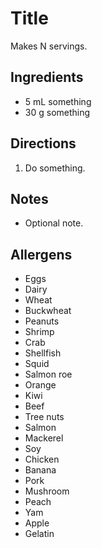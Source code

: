 Title
=====

Makes N servings.

Ingredients
-----------
* 5 mL something
* 30 g something

Directions
----------
1. Do something.

Notes
-----
* Optional note.

Allergens
---------
* Eggs
* Dairy
* Wheat
* Buckwheat
* Peanuts
* Shrimp
* Crab
* Shellfish
* Squid
* Salmon roe
* Orange
* Kiwi
* Beef
* Tree nuts
* Salmon
* Mackerel
* Soy
* Chicken
* Banana
* Pork
* Mushroom
* Peach
* Yam
* Apple
* Gelatin
